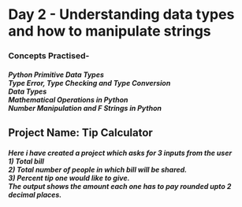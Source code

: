 <h1>Day 2 - Understanding data types and how to manipulate strings</h1>
<h3>Concepts Practised-</h3>
<h5>Python Primitive Data Types<br>
Type Error, Type Checking and Type Conversion<br>
Data Types<br>
Mathematical Operations in Python<br>
Number Manipulation and F Strings in Python</h5>

<h2>Project Name: Tip Calculator</h2>
<h5>
  Here i have created a project which asks for 3 inputs from the user<br>
1) Total bill <br>
2) Total number of people in which bill will be shared.<br>
3) Percent tip one would like to give. <br>
The output shows the amount each one has to pay rounded upto 2 decimal places.<br>
</h5>


